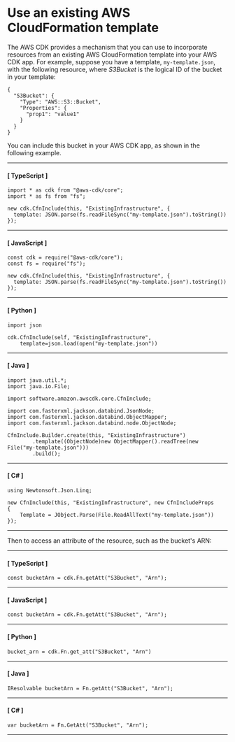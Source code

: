 # Use an existing AWS CloudFormation template<a name="use_cfn_template"></a>

The AWS CDK provides a mechanism that you can use to incorporate resources from an existing AWS CloudFormation template into your AWS CDK app\. For example, suppose you have a template, `my-template.json`, with the following resource, where *S3Bucket* is the logical ID of the bucket in your template:

```
{
  "S3Bucket": {
    "Type": "AWS::S3::Bucket",
    "Properties": {
      "prop1": "value1"
    }
  }
}
```

You can include this bucket in your AWS CDK app, as shown in the following example\.

------
#### [ TypeScript ]

```
import * as cdk from "@aws-cdk/core";
import * as fs from "fs";

new cdk.CfnInclude(this, "ExistingInfrastructure", {
  template: JSON.parse(fs.readFileSync("my-template.json").toString())
});
```

------
#### [ JavaScript ]

```
const cdk = require("@aws-cdk/core");
const fs = require("fs");

new cdk.CfnInclude(this, "ExistingInfrastructure", {
  template: JSON.parse(fs.readFileSync("my-template.json").toString())
});
```

------
#### [ Python ]

```
import json

cdk.CfnInclude(self, "ExistingInfrastructure",
    template=json.load(open("my-template.json"))
```

------
#### [ Java ]

```
import java.util.*;
import java.io.File;

import software.amazon.awscdk.core.CfnInclude;

import com.fasterxml.jackson.databind.JsonNode;
import com.fasterxml.jackson.databind.ObjectMapper;
import com.fasterxml.jackson.databind.node.ObjectNode;

CfnInclude.Builder.create(this, "ExistingInfrastructure")
        .template((ObjectNode)new ObjectMapper().readTree(new File("my-template.json")))
        .build();
```

------
#### [ C\# ]

```
using Newtonsoft.Json.Linq;

new CfnInclude(this, "ExistingInfrastructure", new CfnIncludeProps
{
    Template = JObject.Parse(File.ReadAllText("my-template.json"))
});
```

------

Then to access an attribute of the resource, such as the bucket's ARN:

------
#### [ TypeScript ]

```
const bucketArn = cdk.Fn.getAtt("S3Bucket", "Arn");
```

------
#### [ JavaScript ]

```
const bucketArn = cdk.Fn.getAtt("S3Bucket", "Arn");
```

------
#### [ Python ]

```
bucket_arn = cdk.Fn.get_att("S3Bucket", "Arn")
```

------
#### [ Java ]

```
IResolvable bucketArn = Fn.getAtt("S3Bucket", "Arn");
```

------
#### [ C\# ]

```
var bucketArn = Fn.GetAtt("S3Bucket", "Arn");
```

------